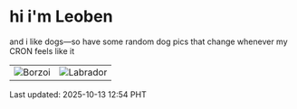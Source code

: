 # hi i'm Leoben

and i like dogs—so have some random dog pics that change whenever my CRON feels like it

|  |  |
|--------|----------|
| ![Borzoi](https://random-dog-vercel.vercel.app/api/random-borzoi?v=1760331249) | ![Labrador](https://random-dog-vercel.vercel.app/api/random-labrador?v=1760331249) |

Last updated: 2025-10-13 12:54 PHT
